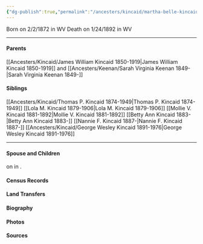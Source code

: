 ```yaml
---
{"dg-publish":true,"permalink":"/ancesters/kincaid/martha-belle-kincaid-1872-1892/"}
---
```


Born on  2/2/1872 in WV
Death on 1/24/1892 in WV

---
#### Parents

[[Ancesters/Kincaid/James William Kincaid 1850-1919\|James William Kincaid 1850-1919]] and [[Ancesters/Keenan/Sarah Virginia Keenan 1849-\|Sarah Virginia Keenan 1849-]]

#### Siblings
[[Ancesters/Kincaid/Thomas P. Kincaid 1874-1949\|Thomas P. Kincaid 1874-1949]] 
[[Lola M. Kincaid 1879-1906\|Lola M. Kincaid 1879-1906]] 
[[Mollie V. Kincaid 1881-1892\|Mollie V. Kincaid 1881-1892]] 
[[Betty Ann Kincaid 1883-\|Betty Ann Kincaid 1883-]] 
[[Nannie F. Kincaid 1887-\|Nannie F. Kincaid 1887-]] 
[[Ancesters/Kincaid/George Wesley Kincaid 1891-1976\|George Wesley Kincaid 1891-1976]]

---
#### Spouse and Children
<!-- Link to spouse --> on <!-- link to date --> in <!-- link to place -->.
<!-- Link to child -->

#### Census Records

#### Land Transfers

#### Biography

#### Photos

#### Sources

